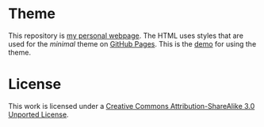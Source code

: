 # Theme

This repository is [my personal webpage](https://feipan.info). The HTML uses styles that are used for the *minimal* theme on [GitHub Pages](http://pages.github.com/). This is the [demo](https://orderedlist.com/minimal/) for using the theme.

# License

This work is licensed under a [Creative Commons Attribution-ShareAlike 3.0 Unported License](http://creativecommons.org/licenses/by-sa/3.0/).



